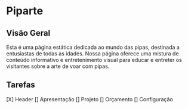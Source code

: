 # Piparte
## Visão Geral

Esta é uma página estática dedicada ao mundo das pipas, destinada a entusiastas de todas as idades. Nossa página oferece uma mistura de conteúdo informativo e entretenimento visual para educar e entreter os visitantes sobre a arte de voar com pipas.

## Tarefas 
[X] Header
[] Apresentação
[] Projeto
[] Orçamento
[] Configuração